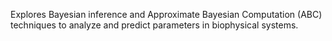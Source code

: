 Explores Bayesian inference and Approximate Bayesian Computation (ABC) techniques to analyze and predict parameters in biophysical systems.
